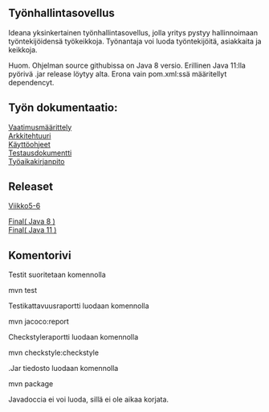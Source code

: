 ## Työnhallintasovellus

Ideana yksinkertainen työnhallintasovellus, jolla yritys pystyy hallinnoimaan työntekijöidensä työkeikkoja. Työnantaja voi luoda työntekijöitä, asiakkaita ja keikkoja.

Huom. Ohjelman source githubissa on Java 8 versio. Erillinen Java 11:lla pyörivä .jar release löytyy alta. Erona vain pom.xml:ssä määritellyt dependencyt.

## Työn dokumentaatio:     
[Vaatimusmäärittely](https://github.com/RoniNiklas/ot-harjoitustyo/blob/master/dokumentaatio/vaatimusmaarittely.MD)    
[Arkkitehtuuri](https://github.com/RoniNiklas/ot-harjoitustyo/blob/master/dokumentaatio/arkkitehtuuri.md)   
[Käyttöohjeet](https://github.com/RoniNiklas/ot-harjoitustyo/blob/master/dokumentaatio/k%C3%A4ytt%C3%B6ohjeet.MD)  
[Testausdokumentti](https://github.com/RoniNiklas/ot-harjoitustyo/blob/master/dokumentaatio/Testausdokumentti.MD)  
[Työaikakirjanpito](https://github.com/RoniNiklas/ot-harjoitustyo/blob/master/dokumentaatio/tyoaikakirjanpito.MD)    

## Releaset
[Viikko5-6](https://github.com/RoniNiklas/ot-harjoitustyo/releases/tag/Viikko5)   

[Final( Java 8 )](https://github.com/RoniNiklas/ot-harjoitustyo/releases/tag/1.0.0)  
[Final( Java 11 )](https://github.com/RoniNiklas/ot-harjoitustyo/releases/tag/1.0.1)  

## Komentorivi

Testit suoritetaan komennolla

mvn test

Testikattavuusraportti luodaan komennolla

mvn jacoco:report

Checkstyleraportti luodaan komennolla

mvn checkstyle:checkstyle

.Jar tiedosto luodaan komennolla  

mvn package   

Javadoccia ei voi luoda, sillä ei ole aikaa korjata.
